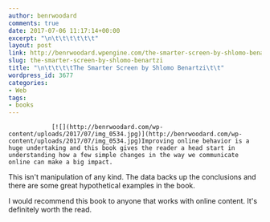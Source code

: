 ```yaml
---
author: benrwoodard
comments: true
date: 2017-07-06 11:17:14+00:00
excerpt: "\n\t\t\t\t\t\t"
layout: post
link: http://benrwoodard.wpengine.com/the-smarter-screen-by-shlomo-benartzi/
slug: the-smarter-screen-by-shlomo-benartzi
title: "\n\t\t\t\tThe Smarter Screen by Shlomo Benartzi\t\t"
wordpress_id: 3677
categories:
- Web
tags:
- books
---
```



				[![](http://benrwoodard.com/wp-content/uploads/2017/07/img_0534.jpg)](http://benrwoodard.com/wp-content/uploads/2017/07/img_0534.jpg)Improving online behavior is a huge undertaking and this book gives the reader a head start in understanding how a few simple changes in the way we communicate online can make a big impact. 

This isn't manipulation of any kind. The data backs up the conclusions and there are some great hypothetical examples in the book. 

I would recommend this book to anyone that works with online content. It's definitely worth the read. 		
